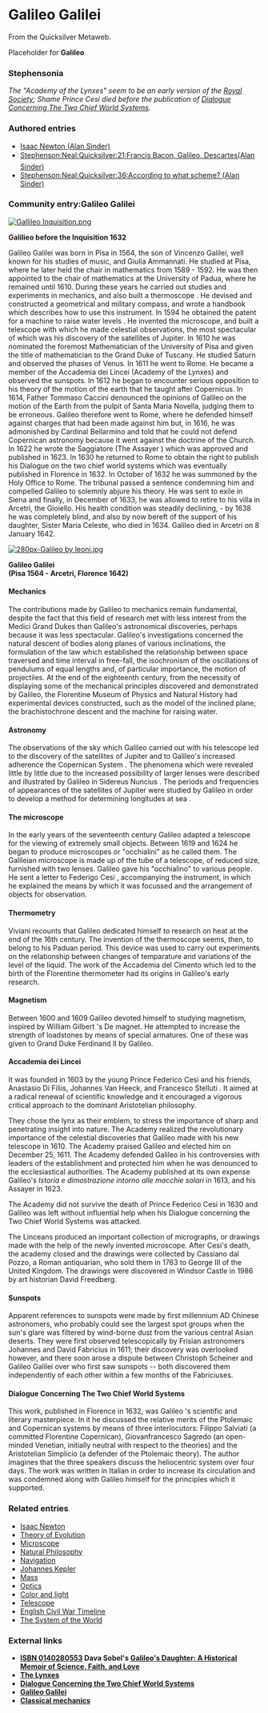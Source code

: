 
# Galileo Galilei

From the Quicksilver Metaweb.

Placeholder for **Galileo**
### Stephensonia


*The "Academy of the Lynxes" seem to be an early version of the [Royal Society](/royal-society); Shame Prince Cesi died before the publication of [Dialogue Concerning The Two Chief World Systems](/http-en-wikipedia-org-wiki-dialogue-concerning-the-two-chief-world-systems).*

### Authored entries


* [Isaac Newton (Alan Sinder)](/isaac-newton-alan-sinder)
* [Stephenson:Neal:Quicksilver:21:Francis Bacon, Galileo, Descartes(Alan Sinder)](/stephenson-neal-quicksilver-21-francis-bacon-galileo-descartes-alan-sinder)
* [Stephenson:Neal:Quicksilver:36:According to what scheme? (Alan Sinder)](/stephenson-neal-quicksilver-36-according-to-what-scheme-alan-sinder)


### Community entry:Galileo Galilei




[![Gallileo Inquisition.png](/web/20060725165715im_/http://www.metaweb.com/wiki/upload/b/bf/Gallileo_Inquisition.png)](gallileo-inquisition-png)  

**Galilieo before the Inquisition 1632**  


Galileo Galilei was born in Pisa in 1564, the son of Vincenzo Galilei, well known for his studies of music, and Giulia Ammannati. He studied at Pisa, where he later held the chair in mathematics from 1589 - 1592. He was then appointed to the chair of mathematics at the University of Padua, where he remained until 1610. During these years he carried out studies and experiments in mechanics, and also built a thermoscope . He devised and constructed a geometrical and military compass, and wrote a handbook which describes how to use this instrument. In 1594 he obtained the patent for a machine to raise water levels . He invented the microscope, and built a telescope with which he made celestial observations, the most spectacular of which was his discovery of the satellites of Jupiter. In 1610 he was nominated the foremost Mathematician of the University of Pisa and given the title of mathematician to the Grand Duke of Tuscany. He studied Saturn and observed the phases of Venus. In 1611 he went to Rome. He became a member of the Accademia dei Lincei (Academy of the Lynxes) and observed the sunspots. In 1612 he began to encounter serious opposition to his theory of the motion of the earth that he taught after Copernicus. In 1614, Father Tommaso Caccini denounced the opinions of Galileo on the motion of the Earth from the pulpit of Santa Maria Novella, judging them to be erroneous. Galileo therefore went to Rome, where he defended himself against charges that had been made against him but, in 1616, he was admonished by Cardinal Bellarmino and told that he could not defend Copernican astronomy because it went against the doctrine of the Church. In 1622 he wrote the Saggiatore (The Assayer ) which was approved and published in 1623. In 1630 he returned to Rome to obtain the right to publish his Dialogue on the two chief world systems which was eventually published in Florence in 1632. In October of 1632 he was summoned by the Holy Office to Rome. The tribunal passed a sentence condemning him and compelled Galileo to solemnly abjure his theory. He was sent to exile in Siena and finally, in December of 1633, he was allowed to retire to his villa in Arcetri, the Gioiello. His health condition was steadily declining, - by 1638 he was completely blind, and also by now bereft of the support of his daughter, Sister Maria Celeste, who died in 1634. Galileo died in Arcetri on 8 January 1642.


[![280px-Galileo by leoni.jpg](/web/20060725165715im_/http://www.metaweb.com/wiki/upload/4/40/280px-Galileo_by_leoni.jpg)](280px-galileo-by-leoni-jpg)  

**Galileo Galilei  
(Pisa 1564 - Arcetri, Florence 1642)**

#### Mechanics

 
The contributions made by Galileo to mechanics remain fundamental, despite the fact that this field of research met with less interest from the Medici Grand Dukes than Galileo's astronomical discoveries, perhaps because it was less spectacular. Galileo's investigations concerned the natural descent of bodies along planes of various inclinations, the formulation of the law which established the relationship between space traversed and time interval in free-fall, the isochronism of the oscillations of pendulums of equal lengths and, of particular importance, the motion of projectiles. At the end of the eighteenth century, from the necessity of displaying some of the mechanical principles discovered and demonstrated by Galileo, the Florentine Museum of Physics and Natural History had experimental devices constructed, such as the model of the inclined plane, the brachistochrone descent and the machine for raising water.

#### Astronomy

 
The observations of the sky which Galileo carried out with his telescope led to the discovery of the satellites of Jupiter and to Galileo's increased adherence the Copernican System . The phenomena which were revealed little by little due to the increased possibility of larger lenses were described and illustrated by Galileo in Sidereus Nuncius . The periods and frequencies of appearances of the satellites of Jupiter were studied by Galileo in order to develop a method for determining longitudes at sea .

#### The microscope

 
In the early years of the seventeenth century Galileo adapted a telescope for the viewing of extremely small objects. Between 1619 and 1624 he began to produce microscopes or "occhialini" as he called them. The Galileian microscope is made up of the tube of a telescope, of reduced size, furnished with two lenses. Galileo gave his "occhialino" to various people. He sent a letter to Federigo Cesi , accompanying the instrument, in which he explained the means by which it was focussed and the arrangement of objects for observation. 

#### Thermometry

 
Viviani recounts that Galileo dedicated himself to research on heat at the end of the 16th century. The invention of the thermoscope seems, then, to belong to his Paduan period. This device was used to carry out experiments on the relationship between changes of temparature and variations of the level of the liquid. The work of the Accademia del Cimento which led to the birth of the Florentine thermometer had its origins in Galileo's early research. 

#### Magnetism


Between 1600 and 1609 Galileo devoted himself to studying magnetism, inspired by William Gilbert 's De magnet. He attempted to increase the strength of loadstones by means of special armatures. One of these was given to Grand Duke Ferdinand II by Galileo.

#### Accademia dei Lincei


It was founded in 1603 by the young Prince Federico Cesi and his friends, Anastasio Di Filiis, Johannes Van Heeck, and Francesco Stelluti . It aimed at a radical renewal of scientific knowledge and it encouraged a vigorous critical approach to the dominant Aristotelian philosophy. 

They chose the lynx as their emblem, to stress the importance of sharp and penetrating insight into nature. The Academy realized the revolutionary importance of the celestial discoveries that Galileo made with his new telescope in 1610. The Academy praised Galileo and elected him on December 25, 1611. The Academy defended Galileo in his controversies with leaders of the establishment and protected him when he was denounced to the ecclesiastical authorities. The Academy published at its own expense Galileo's *Istoria e dimostrazione intorno alle macchie solari* in 1613, and his Assayer in 1623.

The Academy did not survive the death of Prince Federico Cesi in 1630 and Galileo was left without influential help when his Dialogue concerning the Two Chief World Systems was attacked. 

The Linceans produced an important collection of micrographs, or drawings made with the help of the newly invented microscope. After Cesi's death, the academy closed and the drawings were collected by Cassiano dal Pozzo, a Roman antiquarian, who sold them in 1763 to George III of the United Kingdom. The drawings were discovered in Windsor Castle in 1986 by art historian David Freedberg.
#### Sunspots


Apparent references to sunspots were made by first millennium AD Chinese astronomers, who probably could see the largest spot groups when the sun's glare was filtered by wind-borne dust from the various central Asian deserts. They were first observed telescopically by Frisian astronomers Johannes and David Fabricius in 1611; their discovery was overlooked however, and there soon arose a dispute between Christoph Scheiner and Galileo Galilei over who first saw sunspots -- both discovered them independently of each other within a few months of the Fabriciuses.

#### Dialogue Concerning The Two Chief World Systems


This work, published in Florence in 1632, was Galileo 's scientific and literary masterpiece. In it he discussed the relative merits of the Ptolemaic and Copernican systems by means of three interlocutors: Filippo Salviati (a committed Florentine Copernican), Giovanfrancesco Sagredo (an open-minded Venetian, initially neutral with respect to the theories) and the Aristotelian Simplicio (a defender of the Ptolemaic theory). The author imagines that the three speakers discuss the heliocentric system over four days. The work was written in Italian in order to increase its circulation and was condemned along with Galileo himself for the principles which it supported.

### Related entries


* [Isaac Newton](/isaac-newton)
* [Theory of Evolution](/theory-of-evolution)
* [Microscope](/microscope)
* [Natural Philosophy](/natural-philosophy)
* [Navigation](/navigation)
* [Johannes Kepler](/johannes-kepler)
* [Mass](/mass)
* [Optics](/optics)
* [Color and light](/color-and-light)
* [Telescope](/telescope)
* [English Civil War Timeline](/english-civil-war-timeline)
* [The System of the World](/stephenson-neal-the-system-of-the-world)


### External links


* **[ISBN 0140280553](/) Dava Sobel's [Galileo's Daughter: A Historical Memoir of Science, Faith, and Love](/http-www-amazon-com-exec-obidos-tg-detail-0140280553-qid-1071499704-ref-sr-8-xs-ap-i0-xgl14-002-8705843-0436068-v-glance-s-books-n-507846-product-details)**
* **[The Lynxes](/http-en2-wikipedia-org-wiki-accademia-dei-lincei)**
* **[Dialogue Concerning the Two Chief World Systems](/http-en-wikipedia-org-wiki-dialogue-concerning-the-two-chief-world-systems)**
* **[Galileo Galilei](/http-en2-wikipedia-org-wiki-galileo-galilei)**
* **[Classical mechanics](/http-en2-wikipedia-org-wiki-classical-mechanics)**
